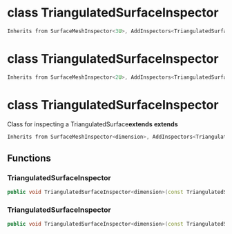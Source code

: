 # class TriangulatedSurfaceInspector

```cpp
Inherits from SurfaceMeshInspector<3U>, AddInspectors<TriangulatedSurface<3U>, TriangulatedSurfaceIntersections<3U> >
```

# class TriangulatedSurfaceInspector

```cpp
Inherits from SurfaceMeshInspector<2U>, AddInspectors<TriangulatedSurface<2U>, TriangulatedSurfaceIntersections<2U> >
```

# class TriangulatedSurfaceInspector

Class for inspecting a TriangulatedSurface**extends** **extends**

```cpp
Inherits from SurfaceMeshInspector<dimension>, AddInspectors<TriangulatedSurface<dimension>, TriangulatedSurfaceIntersections<dimension> >
```

## Functions

### TriangulatedSurfaceInspector

```cpp
public void TriangulatedSurfaceInspector<dimension>(const TriangulatedSurface<dimension> & mesh)
```

### TriangulatedSurfaceInspector

```cpp
public void TriangulatedSurfaceInspector<dimension>(const TriangulatedSurface<dimension> & mesh, bool verbose)
```
